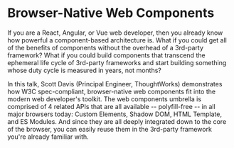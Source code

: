 # Browser-Native Web Components


If you are a React, Angular, or Vue web developer, then you already know how powerful a component-based architecture is. What if you could get all of the benefits of components without the overhead of a 3rd-party framework? What if you could build components that transcend the ephemeral life cycle of 3rd-party frameworks and start building something whose duty cycle is measured in years, not months? 

In this talk, Scott Davis (Principal Engineer, ThoughtWorks) demonstrates how W3C spec-compliant, browser-native web components fit into the modern web developer's toolkit. The web components umbrella is comprised of 4 related APIs that are all available -- polyfill-free -- in all major browsers today: Custom Elements, Shadow DOM, HTML Template, and ES Modules. And since they are all deeply integrated down to the core of the browser, you can easily reuse them in the 3rd-party framework you're already familiar with.



